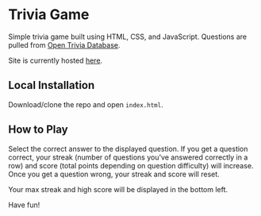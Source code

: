 # Trivia Game

Simple trivia game built using HTML, CSS, and JavaScript. Questions are pulled from [Open Trivia Database](https://opentdb.com/).

Site is currently hosted [here](https://purpletrivia.netlify.app/).

## Local Installation

Download/clone the repo and open `index.html`.

## How to Play

Select the correct answer to the displayed question. If you get a question correct, your streak (number of questions you've answered correctly in a row) and score (total points depending on question difficulty) will increase. Once you get a question wrong, your streak and score will reset.

Your max streak and high score will be displayed in the bottom left.

Have fun!
